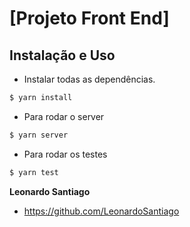 # [Projeto Front End]

## Instalação e Uso

+ Instalar todas as dependências.
>
```bash
$ yarn install
```
+ Para rodar o server
>
```bash
$ yarn server
```
+ Para rodar os testes
>
```bash
$ yarn test
```

**Leonardo Santiago**

+ https://github.com/LeonardoSantiago
